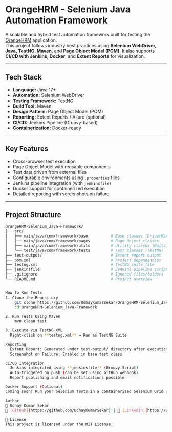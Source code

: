 # OrangeHRM - Selenium Java Automation Framework

A scalable and hybrid test automation framework built for testing the [OrangeHRM](https://opensource-demo.orangehrmlive.com/) application.  
This project follows industry best practices using **Selenium WebDriver, Java, TestNG, Maven**, and **Page Object Model (POM)**. It also supports **CI/CD with Jenkins**, **Docker**, and **Extent Reports** for visualization.

---

## Tech Stack

- **Language:** Java 17+
- **Automation:** Selenium WebDriver
- **Testing Framework:** TestNG
- **Build Tool:** Maven
- **Design Pattern:** Page Object Model (POM)
- **Reporting:** Extent Reports / Allure (optional)
- **CI/CD:** Jenkins Pipeline (Groovy-based)
- **Containerization:** Docker-ready

---

## Key Features

- Cross-browser test execution
- Page Object Model with reusable components
- Test data driven from external files
- Configurable environments using `.properties` files
- Jenkins pipeline integration (with `jenkinsfile`)
- Docker support for containerized execution
- Detailed reporting with screenshots on failure

---

## Project Structure

```bash
OrangeHRM-Selenium_Java-Framework/
├── src/
│   ├── main/java/com/framework/base          # Base classes (DriverManager, Hooks)
│   ├── main/java/com/framework/pages         # Page Object classes
│   ├── main/java/com/framework/utils         # Utility classes (Waits, ConfigReader)
│   └── test/java/com/framework/tests         # Test classes (TestNG)
├── test-output/                              # Extent report output
├── pom.xml                                   # Project dependencies
├── testng.xml                                # TestNG suite file
├── jenkinsfile                               # Jenkins pipeline script
├── .gitignore                                # Ignored files/folders
└── README.md                                 # Project overview


How to Run Tests
1. Clone the Repository
    git clone https://github.com/UdhayKumarSekar/OrangeHRM-Selenium_Java-Framework.git
    cd OrangeHRM-Selenium_Java-Framework

2. Run Tests Using Maven
    mvn clean test

3. Execute via TestNG XML
  Right-click on **testng.xml** → Run as TestNG Suite

Reporting
  Extent Report: Generated under test-output/ directory after execution
  Screenshot on Failure: Enabled in base test class

CI/CD Integration
  Jenkins integrated using **jenkinsfile** (Groovy Script)
  Auto-triggered on push (can be set using GitHub webhook)
  Report publishing and email notifications possible

Docker Support (Optional)
Coming soon! Run your Selenium tests in a containerized Selenium Grid using Docker Compose.

Author
👤 Udhay Kumar Sekar
🔗 [GitHub](https://github.com/UdhayKumarSekar) | 💼 [LinkedIn](https://www.linkedin.com/in/udhaya-kumar-sekar-86198036b/)

📄 License
This project is licensed under the MIT License.
